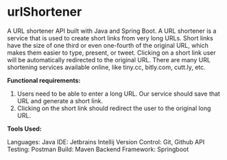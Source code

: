 # urlShortener
A URL shortener API built with Java and Spring Boot.
A URL shortener is a service that is used to create short links from very long URLs.
Short links have the size of one third or even one-fourth of the original URL, which makes them easier to type, present, or tweet. 
Clicking on a short link user will be automatically redirected to the original URL.
There are many URL shortening services available online, like tiny.cc, bitly.com, cutt.ly, etc.

**Functional requirements:**

1. Users need to be able to enter a long URL. Our service should save that URL and generate a short link.
2. Clicking on the short link should redirect the user to the original long URL.

**Tools Used:**

Languages: Java
IDE: Jetbrains Intellij
Version Control: Git, Github
API Testing: Postman
Build: Maven
Backend Framework: Springboot
